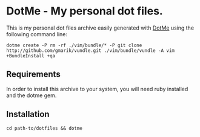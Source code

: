 DotMe - My personal dot files.
===

This is my personal dot files archive easily generated with [DotMe](http://rubygems.org/gems/dotme) using the following command line:

    dotme create -P rm -rf ./vim/bundle/* -P git clone http://github.com/gmarik/vundle.git ./vim/bundle/vundle -A vim +BundleInstall +qa 

## Requirements

In order to install this archive to your system, you will need ruby installed and the dotme gem.

## Installation

    cd path-to/dotfiles && dotme

